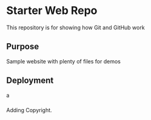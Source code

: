 # Starter Web Repo

This repository is for showing how Git and GitHub work

## Purpose

Sample website with plenty of files for demos

## Deployment

a

###
Adding Copyright.
